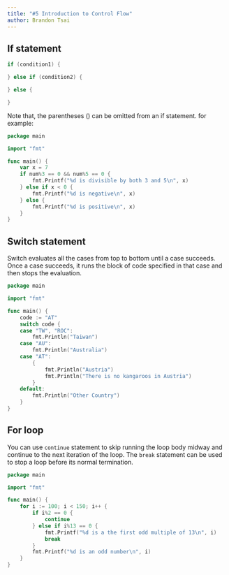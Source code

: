 ```yaml
---
title: "#5 Introduction to Control Flow"
author: Brandon Tsai
---
```



If statement
------------


```go
if (condition1) {

} else if (condition2) {

} else {

}
```

Note that, the parentheses () can be omitted from an if statement. for example:

```go
package main

import "fmt"

func main() {
	var x = 7
	if num%3 == 0 && num%5 == 0 {
		fmt.Printf("%d is divisible by both 3 and 5\n", x)
	} else if x < 0 {
		fmt.Printf("%d is negative\n", x)
	} else {
		fmt.Printf("%d is positive\n", x)
	}
}

```


Switch statement
----------------

Switch evaluates all the cases from top to bottom until a case succeeds. Once a case succeeds, it runs the block of code specified in that case and then stops the evaluation.

```go
package main

import "fmt"

func main() {
	code := "AT"
	switch code {
	case "TW", "ROC":
		fmt.Println("Taiwan")
	case "AU":
		fmt.Println("Australia")
	case "AT":
		{
			fmt.Println("Austria")
			fmt.Println("There is no kangaroos in Austria")
		}
	default:
		fmt.Println("Other Country")
	}
}

```

For loop
--------


You can use `continue` statement to skip running the loop body midway and continue to the next iteration of the loop.
The `break` statement can be used to stop a loop before its normal termination.

```go
package main

import "fmt"

func main() {
	for i := 100; i < 150; i++ {
		if i%2 == 0 {
			continue
		} else if i%13 == 0 {
			fmt.Printf("%d is a the first odd multiple of 13\n", i)
			break
		}
		fmt.Printf("%d is an odd number\n", i)
	}
}
```